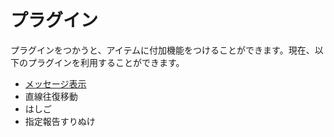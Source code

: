 # プラグイン

プラグインをつかうと、アイテムに付加機能をつけることができます。現在、以下のプラグインを利用することができます。

- [メッセージ表示](message)
- 直線往復移動
- はしご
- 指定報告すりぬけ
